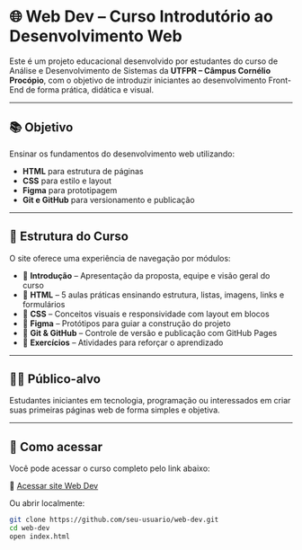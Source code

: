 # 🌐 Web Dev – Curso Introdutório ao Desenvolvimento Web

Este é um projeto educacional desenvolvido por estudantes do curso de Análise e Desenvolvimento de Sistemas da **UTFPR – Câmpus Cornélio Procópio**, com o objetivo de introduzir iniciantes ao desenvolvimento Front-End de forma prática, didática e visual.

---

## 📚 Objetivo

Ensinar os fundamentos do desenvolvimento web utilizando:
- **HTML** para estrutura de páginas
- **CSS** para estilo e layout
- **Figma** para prototipagem
- **Git e GitHub** para versionamento e publicação

---

## 🧭 Estrutura do Curso

O site oferece uma experiência de navegação por módulos:

- 🔹 **Introdução** – Apresentação da proposta, equipe e visão geral do curso  
- 🔹 **HTML** – 5 aulas práticas ensinando estrutura, listas, imagens, links e formulários  
- 🔹 **CSS** – Conceitos visuais e responsividade com layout em blocos  
- 🔹 **Figma** – Protótipos para guiar a construção do projeto  
- 🔹 **Git & GitHub** – Controle de versão e publicação com GitHub Pages  
- 🔹 **Exercícios** – Atividades para reforçar o aprendizado

---

## 👨‍🏫 Público-alvo

Estudantes iniciantes em tecnologia, programação ou interessados em criar suas primeiras páginas web de forma simples e objetiva.

---

## 🚀 Como acessar

Você pode acessar o curso completo pelo link abaixo:

🔗 [Acessar site Web Dev](https://cabofernando.github.io/AS64C-N14/)

Ou abrir localmente:

```bash
git clone https://github.com/seu-usuario/web-dev.git
cd web-dev
open index.html
